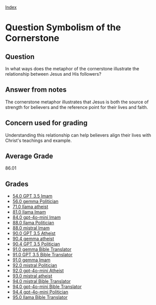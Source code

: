 
[Index](../../index.md)
# Question Symbolism of the Cornerstone
## Question
In what ways does the metaphor of the cornerstone illustrate the relationship between Jesus and His followers?

## Answer from notes
The cornerstone metaphor illustrates that Jesus is both the source of strength for believers and the reference point for their lives and faith.

## Concern used for grading
Understanding this relationship can help believers align their lives with Christ's teachings and example.

## Average Grade
86.01

## Grades
 * [54.0 GPT 3.5 Imam](../answers/GPT_3.5_Imam/Symbolism_of_the_Cornerstone.md)
 * [56.0 gemma Politician](../answers/gemma_Politician/Symbolism_of_the_Cornerstone.md)
 * [71.0 llama atheist](../answers/llama_atheist/Symbolism_of_the_Cornerstone.md)
 * [81.0 llama Imam](../answers/llama_Imam/Symbolism_of_the_Cornerstone.md)
 * [84.0 gpt-4o-mini Imam](../answers/gpt-4o-mini_Imam/Symbolism_of_the_Cornerstone.md)
 * [88.0 llama Politician](../answers/llama_Politician/Symbolism_of_the_Cornerstone.md)
 * [88.0 mistral Imam](../answers/mistral_Imam/Symbolism_of_the_Cornerstone.md)
 * [90.0 GPT 3.5 Atheist](../answers/GPT_3.5_Atheist/Symbolism_of_the_Cornerstone.md)
 * [90.4 gemma atheist](../answers/gemma_atheist/Symbolism_of_the_Cornerstone.md)
 * [90.4 GPT 3.5 Politician](../answers/GPT_3.5_Politician/Symbolism_of_the_Cornerstone.md)
 * [91.0 gemma Bible Translator](../answers/gemma_Bible_Translator/Symbolism_of_the_Cornerstone.md)
 * [91.0 GPT 3.5 Bible Translator](../answers/GPT_3.5_Bible_Translator/Symbolism_of_the_Cornerstone.md)
 * [91.0 gemma Imam](../answers/gemma_Imam/Symbolism_of_the_Cornerstone.md)
 * [92.0 mistral Politician](../answers/mistral_Politician/Symbolism_of_the_Cornerstone.md)
 * [92.0 gpt-4o-mini Atheist](../answers/gpt-4o-mini_Atheist/Symbolism_of_the_Cornerstone.md)
 * [93.0 mistral atheist](../answers/mistral_atheist/Symbolism_of_the_Cornerstone.md)
 * [94.0 mistral Bible Translator](../answers/mistral_Bible_Translator/Symbolism_of_the_Cornerstone.md)
 * [94.0 gpt-4o-mini Bible Translator](../answers/gpt-4o-mini_Bible_Translator/Symbolism_of_the_Cornerstone.md)
 * [94.4 gpt-4o-mini Politician](../answers/gpt-4o-mini_Politician/Symbolism_of_the_Cornerstone.md)
 * [95.0 llama Bible Translator](../answers/llama_Bible_Translator/Symbolism_of_the_Cornerstone.md)
